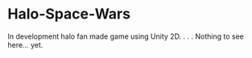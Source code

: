 # Halo-Space-Wars
In development halo fan made game using Unity 2D.
.
.
.
Nothing to see here... yet.
